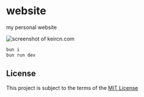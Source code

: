# website

my personal website

![screenshot of keircn.com](https://r2.e-z.host/ca19848c-de8c-4cae-9a10-858d6fd864b7/k75pfeqy.png)

```bash
bun i
bun run dev
```

## License

This project is subject to the terms of the [MIT License](./LICENSE)
